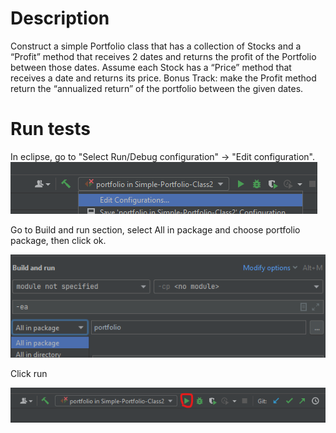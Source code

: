# Description

Construct a simple Portfolio class that has a collection of Stocks and a “Profit” method that receives 2 dates and returns the profit of the Portfolio between those dates. Assume each Stock has a “Price” method that receives a date and returns its price. Bonus Track: make the Profit method return the “annualized return” of the portfolio between the given dates.

# Run tests

In eclipse, go to "Select Run/Debug configuration" -> "Edit configuration".
![img.png](readme-files/img.png)

Go to Build and run section, select All in package and choose portfolio package, then click ok.

![img.png](readme-files/img2.png)

Click run

![img.png](readme-files/img3.png)
